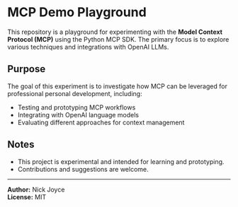 # MCP Demo Playground

This repository is a playground for experimenting with the **Model Context Protocol (MCP)** using the Python MCP SDK. The primary focus is to explore various techniques and integrations with OpenAI LLMs.

## Purpose

The goal of this experiment is to investigate how MCP can be leveraged for professional personal development, including:

- Testing and prototyping MCP workflows
- Integrating with OpenAI language models
- Evaluating different approaches for context management

## Notes

- This project is experimental and intended for learning and prototyping.
- Contributions and suggestions are welcome.

---
**Author:** Nick Joyce  
**License:** MIT